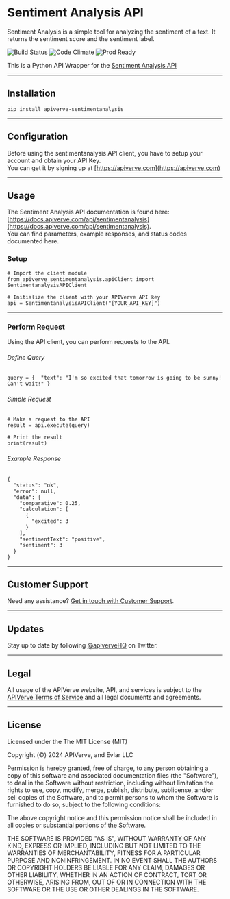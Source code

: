 Sentiment Analysis API
============

Sentiment Analysis is a simple tool for analyzing the sentiment of a text. It returns the sentiment score and the sentiment label.

![Build Status](https://img.shields.io/badge/build-passing-green)
![Code Climate](https://img.shields.io/badge/maintainability-B-purple)
![Prod Ready](https://img.shields.io/badge/production-ready-blue)

This is a Python API Wrapper for the [Sentiment Analysis API](https://apiverve.com/marketplace/api/sentimentanalysis)

---

## Installation
	pip install apiverve-sentimentanalysis

---

## Configuration

Before using the sentimentanalysis API client, you have to setup your account and obtain your API Key.  
You can get it by signing up at [https://apiverve.com](https://apiverve.com)

---

## Usage

The Sentiment Analysis API documentation is found here: [https://docs.apiverve.com/api/sentimentanalysis](https://docs.apiverve.com/api/sentimentanalysis).  
You can find parameters, example responses, and status codes documented here.

### Setup

```
# Import the client module
from apiverve_sentimentanalysis.apiClient import SentimentanalysisAPIClient

# Initialize the client with your APIVerve API key
api = SentimentanalysisAPIClient("[YOUR_API_KEY]")
```

---


### Perform Request
Using the API client, you can perform requests to the API.

###### Define Query

```
query = {  "text": "I'm so excited that tomorrow is going to be sunny! Can't wait!" }
```

###### Simple Request

```
# Make a request to the API
result = api.execute(query)

# Print the result
print(result)
```

###### Example Response

```
{
  "status": "ok",
  "error": null,
  "data": {
    "comparative": 0.25,
    "calculation": [
      {
        "excited": 3
      }
    ],
    "sentimentText": "positive",
    "sentiment": 3
  }
}
```

---

## Customer Support

Need any assistance? [Get in touch with Customer Support](https://apiverve.com/contact).

---

## Updates
Stay up to date by following [@apiverveHQ](https://twitter.com/apiverveHQ) on Twitter.

---

## Legal

All usage of the APIVerve website, API, and services is subject to the [APIVerve Terms of Service](https://apiverve.com/terms) and all legal documents and agreements.

---

## License
Licensed under the The MIT License (MIT)

Copyright (&copy;) 2024 APIVerve, and Evlar LLC

Permission is hereby granted, free of charge, to any person obtaining a copy of this software and associated documentation files (the "Software"), to deal in the Software without restriction, including without limitation the rights to use, copy, modify, merge, publish, distribute, sublicense, and/or sell copies of the Software, and to permit persons to whom the Software is furnished to do so, subject to the following conditions:

The above copyright notice and this permission notice shall be included in all copies or substantial portions of the Software.

THE SOFTWARE IS PROVIDED "AS IS", WITHOUT WARRANTY OF ANY KIND, EXPRESS OR IMPLIED, INCLUDING BUT NOT LIMITED TO THE WARRANTIES OF MERCHANTABILITY, FITNESS FOR A PARTICULAR PURPOSE AND NONINFRINGEMENT. IN NO EVENT SHALL THE AUTHORS OR COPYRIGHT HOLDERS BE LIABLE FOR ANY CLAIM, DAMAGES OR OTHER LIABILITY, WHETHER IN AN ACTION OF CONTRACT, TORT OR OTHERWISE, ARISING FROM, OUT OF OR IN CONNECTION WITH THE SOFTWARE OR THE USE OR OTHER DEALINGS IN THE SOFTWARE.